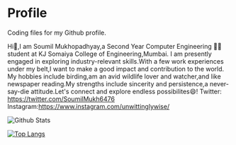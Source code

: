 # Profile
Coding files for my Github profile.





Hi👋,I am Soumil Mukhopadhyay,a Second Year Computer Engineering 🧑‍💻 student at KJ Somaiya College of Engineering,Mumbai.
I am presently engaged in exploring industry-relevant skills.With a few work experiences under my belt,I want to make a good impact and contribution to the world. My hobbies include birding,am an avid wildlife lover and watcher,and like newspaper reading.My strengths include sincerity and persistence,a never-say-die attitude.Let's connect and explore endless possibilites😄!
Twitter:
https://twitter.com/SoumilMukh6476
Instagram:https://www.instagram.com/unwittinglywise/

![Github Stats](https://github-readme-stats.vercel.app/api?username=Soumilgit&theme=tokyonight)



[![Top Langs](https://github-readme-stats.vercel.app/api/top-langs/?username=Soumilgit&layout=pie)](https://github.com/Soumilgit/github-readme-stats)
